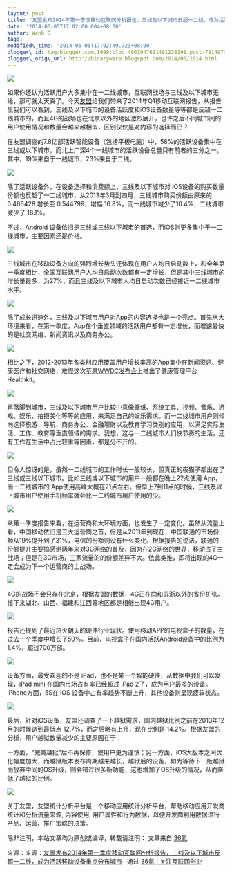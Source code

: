 ```yaml
--- 
layout: post 
title: "友盟发布2014年第一季度移动互联网分析报告，三线及以下城市反超一二线，成为活跃移动设备重点分布城市"
date: '2014-06-05T17:02:00.004+08:00' 
author: Wenh Q
tags:
modified\_time: '2014-06-05T17:02:49.723+08:00' 
blogger\_id: tag:blogger.com,1999:blog-4961947611491238191.post-7914970184053132022
blogger\_orig\_url: http://binaryware.blogspot.com/2014/06/2014.html
---
```

![](https://images-blogger-opensocial.googleusercontent.com/gadgets/proxy?url=http%3A%2F%2Fa.36krcnd.com%2Fphoto%2F2014%2F17b71b535e4a7327e7371d5cc83ae4e6.png&container=blogger&gadget=a&rewriteMime=image%2F*)



如果你还认为活跃用户大多集中在一二线城市，互联网战场与三线及以下城市无缘，那可就太天真了。今天[友盟](http://www.umeng.com/)给我们带来了2014年Q1移动互联网报告，从报告里我们可以看到，三线及以下城市的设备活跃度和iOS设备数量等等都是反超一二线城市的，而且4G的战场也在北京以外的地区激烈展开，也许之后不同城市间的用户使用情况和数量会越来越相似，区别仅仅是对内容的选择而已？



在友盟调查的7.8亿部活跃智能设备（包括平板电脑）中，58%的活跃设备集中在三线或以下城市，而北上广深4个一线城市的活跃设备总量只有前者的三分之一。其中，19%来自于一线城市，23%来自于二线。



![](https://images-blogger-opensocial.googleusercontent.com/gadgets/proxy?url=http%3A%2F%2Fa.36krcnd.com%2Fphoto%2F2014%2F577632d0e822c0384e51ad9c113e7f5a.png&container=blogger&gadget=a&rewriteMime=image%2F*)



除了活跃设备外，在设备选择和消费额上，三线及以下城市对
iOS设备的购买数量份额也反超了一二线城市，从2013年3月到四月，三线城市购买份额由原来的
0.466428 增长至 0.544799，增幅
16.8%，而一线城市减少了10.4%，二线城市减少了 18.1%。



不过，Android
设备依旧是三线或三线以下城市的首选，而iOS则更多集中于一二线城市，主要因素还是价格。



![](https://images-blogger-opensocial.googleusercontent.com/gadgets/proxy?url=http%3A%2F%2Fa.36krcnd.com%2Fphoto%2F2014%2Fbf49d25f48eee1d54b38dc5159f97ada.png&container=blogger&gadget=a&rewriteMime=image%2F*)



三线城市在移动设备方向的强烈增长势头还体现在用户人均日启动数上，和全年第一季度相比，全国互联网用户人均日启动次数都有一定增长，但是其中三线城市的增长量最多，为27%，而且三线及以下城市人均日启动次数已经接近一二线城市水平。



![](https://images-blogger-opensocial.googleusercontent.com/gadgets/proxy?url=http%3A%2F%2Fa.36krcnd.com%2Fphoto%2F2014%2F1a4b6122e9428ab0af24d32d88f91a0b.png&container=blogger&gadget=a&rewriteMime=image%2F*)



除了成长迅速外，三线及以下城市用户对App的内容选择也是一个亮点。首先从大环境来看，在第一季度，App在个垂直领域的活跃用户都有一定增长，而增速最快的是社交网络、新闻资讯以及商务办公。



![](https://images-blogger-opensocial.googleusercontent.com/gadgets/proxy?url=http%3A%2F%2Fa.36krcnd.com%2Fphoto%2F2014%2F6afb4b3e16c8514bb938875593f04825.png&container=blogger&gadget=a&rewriteMime=image%2F*)



相比之下，2012-2013年各类别应用覆盖用户增长率高的App集中在新闻资讯、健康医疗和社交网络，难怪这次[苹果WWDC发布会](http://www.36kr.com/p/212511.html)上推出了健康管理平台Healthkit。



![](https://images-blogger-opensocial.googleusercontent.com/gadgets/proxy?url=http%3A%2F%2Fa.36krcnd.com%2Fphoto%2F2014%2Febfc7e9fd0266fa785b2044e27f25ccb.jpg&container=blogger&gadget=a&rewriteMime=image%2F*)



再落脚到城市，三线及以下城市用户比较中意像壁纸、系统工具、视频、音乐、游戏、娱乐、拍摄美化等等的应用，来满足自己的娱乐需求。而一二线城市用户则倾向选择旅游、导航、商务办公、金融理财以及教育学习类别的应用，以满足实际生活、工作、教育等垂直领域的需求。我想，这与一二线城市人们快节奏的生活，还有工作在生活中占比较重等因素，都是分不开的。



![](https://images-blogger-opensocial.googleusercontent.com/gadgets/proxy?url=http%3A%2F%2Fa.36krcnd.com%2Fphoto%2F2014%2F10c7046ae955ef43519e451835594ada.png&container=blogger&gadget=a&rewriteMime=image%2F*)



但令人惊讶的是，虽然一二线城市的工作时长一般较长，但真正的夜猫子都出在了三线或三线以下城市。比如三线或以下城市的用户一般都在晚上22点使用
App，而一二线城市的
App使用高峰大概在21点左右。但早上7到11点的时候，三线及以上城市用户使用手机频率就会比一二线城市用户使用的少。



![](https://images-blogger-opensocial.googleusercontent.com/gadgets/proxy?url=http%3A%2F%2Fa.36krcnd.com%2Fphoto%2F2014%2Fc93b7a17fcfa492aad31e103d3cffd1c.png&container=blogger&gadget=a&rewriteMime=image%2F*)



从第一季度报告来看，在运营商和大环境方面，也发生了一定变化。虽然从流量上看，中国移动依旧是三大运营商之首，但是从2011年到现在，中国联通的市场份额从19%提升到了31%，电信的份额则没有什么变化。根据报告的说法，联通的份额提升主要搞感谢两年来对3G网络的普及，因为在2G网络的世界，移动占了主战场；但是在3G市场，三家流量的的份额差异不大。依此类推，即将出现的4G一定会成为下一个运营商的主战场。



![](https://images-blogger-opensocial.googleusercontent.com/gadgets/proxy?url=http%3A%2F%2Fa.36krcnd.com%2Fphoto%2F2014%2F7e4e47663b3e48601e83c1715ef42669.png&container=blogger&gadget=a&rewriteMime=image%2F*)



4G的战场不会只存在北京，根据友盟的数据，4G正在向和苏浙以外的省份扩张。接下来湖北、山西、福建和江西等地区都是相继出现4G用户。



![](https://images-blogger-opensocial.googleusercontent.com/gadgets/proxy?url=http%3A%2F%2Fa.36krcnd.com%2Fphoto%2F2014%2Ffdc5591a6af8c43a3cd1ee139faaee15.png&container=blogger&gadget=a&rewriteMime=image%2F*)



报告还提到了最近热火朝天的硬件行业现状。使用移动APP的电视盒子的数量，在过去一个季度中增长了50%。目前，电视盒子在国内活跃Android设备中的比例为1.4%，超过700万部。



![](https://images-blogger-opensocial.googleusercontent.com/gadgets/proxy?url=http%3A%2F%2Fa.36krcnd.com%2Fphoto%2F2014%2F69489af0a3120180b31c35bdb32c1db0.png&container=blogger&gadget=a&rewriteMime=image%2F*)



设备方面，最受欢迎的不是
iPad，也不是某一个智能硬件，从数据中我们可以发现，iPad mini
在国内市场占有率已经超过 iPad 2了，成为用户最多的设备。iPhone方面，5S在
iOS 设备中占有率趋势不断上升，其他设备则呈现疲软状态。



![](https://images-blogger-opensocial.googleusercontent.com/gadgets/proxy?url=http%3A%2F%2Fa.36krcnd.com%2Fphoto%2F2014%2F2c75bc912da1faa8848dab091f9ad0cb.png&container=blogger&gadget=a&rewriteMime=image%2F*)



最后，针对iOS设备，友盟还调查了一下越狱需求，国内越狱比例之前在2013年12月的时候达到最低点
12.7%，而之后略有上升，现在比例是
14.2%。根据友盟的分析，用户越狱数量减少的主要原因在于：



一方面，"完美越狱"后不再保修，使用户更为谨慎；另一方面，iOS大版本之间优化幅度加大，而越狱版本发布周期越来越长，越狱后的设备，如为等待下一版越狱而放弃中间的OS升级，则会错过很多新功能，这也增加了OS升级的情况，从而降低了越狱的比例。



![](https://images-blogger-opensocial.googleusercontent.com/gadgets/proxy?url=http%3A%2F%2Fa.36krcnd.com%2Fphoto%2F2014%2Fc48b8d4f8e0d1cb823903bd7abded466.png&container=blogger&gadget=a&rewriteMime=image%2F*)



关于友盟，友盟统计分析平台是一个移动应用统计分析平台，帮助移动应用开发商统计和分析流量来源,
内容使用,
用户属性和行为数据，以便开发商利用数据进行产品、运营、推广策略的决策。



除非注明，本站文章均为原创或编译，转载请注明： 文章来自
[36氪](http://www.36kr.com/)
<div>




</div>

<div>

来源：来源：[友盟发布2014年第一季度移动互联网分析报告，三线及以下城市反超一二线，成为活跃移动设备重点分布城市](http://www.36kr.com/p/212552.html) 
 通过 [36氪 | 关注互联网创业](http://www.36kr.com/)

</div>
